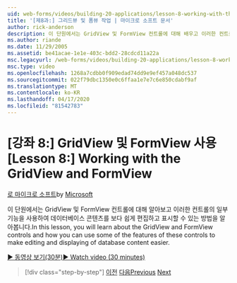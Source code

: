 ```yaml
---
uid: web-forms/videos/building-20-applications/lesson-8-working-with-the-gridview-and-formview
title: '[제8과:] 그리드뷰 및 폼뷰 작업 | 마이크로 소프트 문서'
author: rick-anderson
description: 이 단원에서는 GridView 및 FormView 컨트롤에 대해 배우고 이러한 컨트롤의 일부 기능을 사용하여 편집 및 디스플래를 만드는 방법에 대해 알아봅니다.
ms.author: riande
ms.date: 11/29/2005
ms.assetid: be41acae-1e1e-403c-bdd2-28cdcd11a22a
msc.legacyurl: /web-forms/videos/building-20-applications/lesson-8-working-with-the-gridview-and-formview
msc.type: video
ms.openlocfilehash: 1268a7cdbb0f909edad74dd9e9ef457a048dc537
ms.sourcegitcommit: 022f79dbc1350e0c6ffaa1e7e7c6e850cdabf9af
ms.translationtype: MT
ms.contentlocale: ko-KR
ms.lasthandoff: 04/17/2020
ms.locfileid: "81542783"
---
```

# <a name="lesson-8-working-with-the-gridview-and-formview"></a><span data-ttu-id="35837-103">[강좌 8:] GridView 및 FormView 사용</span><span class="sxs-lookup"><span data-stu-id="35837-103">[Lesson 8:] Working with the GridView and FormView</span></span>

<span data-ttu-id="35837-104">[로 마이크로 소프트](https://github.com/microsoft)</span><span class="sxs-lookup"><span data-stu-id="35837-104">by [Microsoft](https://github.com/microsoft)</span></span>

<span data-ttu-id="35837-105">이 단원에서는 GridView 및 FormView 컨트롤에 대해 알아보고 이러한 컨트롤의 일부 기능을 사용하여 데이터베이스 콘텐츠를 보다 쉽게 편집하고 표시할 수 있는 방법을 알아봅니다.</span><span class="sxs-lookup"><span data-stu-id="35837-105">In this lesson, you will learn about the GridView and FormView controls and how you can use some of the features of these controls to make editing and displaying of database content easier.</span></span>

[<span data-ttu-id="35837-106">&#9654; 동영상 보기(30분)</span><span class="sxs-lookup"><span data-stu-id="35837-106">&#9654; Watch video (30 minutes)</span></span>](https://channel9.msdn.com/Blogs/ASP-NET-Site-Videos/lesson-8-working-with-the-gridview-and-formview)

> [!div class="step-by-step"]
> <span data-ttu-id="35837-107">[이전](lesson-7-databinding-to-user-interface-controls.md)
> [다음](watch-aspnet-development-in-action.md)</span><span class="sxs-lookup"><span data-stu-id="35837-107">[Previous](lesson-7-databinding-to-user-interface-controls.md)
[Next](watch-aspnet-development-in-action.md)</span></span>
